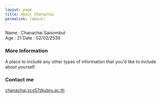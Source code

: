```yaml
---
layout: page
title: About Chanachai
permalink: /about/
---
```


Name : Chanachai Saisombut    
Age : 21
Date : 02/02/2539

### More Information

A place to include any other types of information that you'd like to include about yourself.

### Contact me

[chanachai.scs57@ubru.ac.th](mailto:email@domain.com)
